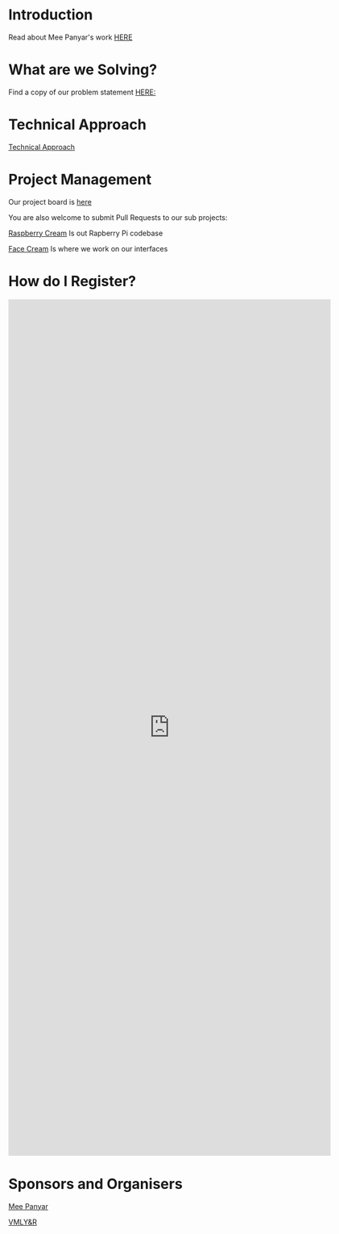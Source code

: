 ---
---

# Introduction 
 
Read about Mee Panyar's work [HERE](https://www.meepanyar.com/)

# What are we Solving?

Find a copy of our problem statement [HERE:](./problem-statement)

# Technical Approach

[Technical Approach](./technical-approach)


# Project Management 

Our project board is [here](https://github.com/orgs/mee-panyar-cream/projects/1)

You are also welcome to submit Pull Requests to our sub projects:

[Raspberry Cream](https://github.com/mee-panyar-cream/raspberry-cream) Is out Rapberry Pi codebase 

[Face Cream](https://github.com/mee-panyar-cream/face-cream) Is where we work on our interfaces



# How do I Register?

<iframe src="https://docs.google.com/forms/d/e/1FAIpQLSfxp1YNKBJe53oZowoACvmfV66ioEd0fKhRSk8xOrZPcZPQyg/viewform?embedded=true" width="640" height="1700" frameborder="0" marginheight="0" marginwidth="0">Loading...</iframe>

# Sponsors and Organisers

[Mee Panyar](https://www.meepanyar.com/)

[VMLY&R](https://www.vmlyr.com/)
